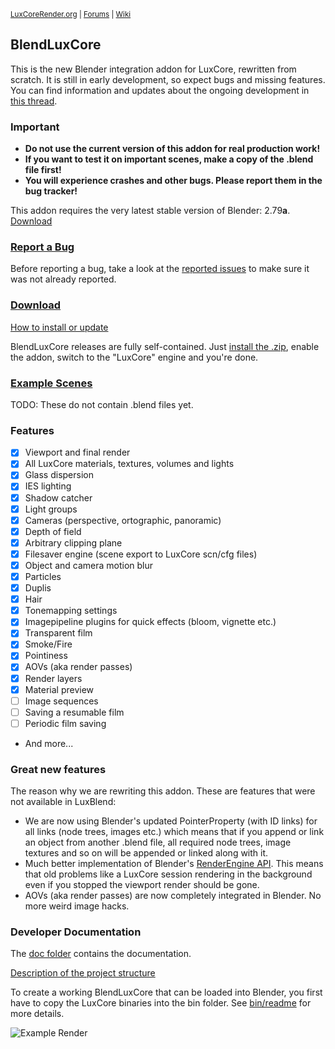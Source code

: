 <sup> [LuxCoreRender.org](https://luxcorerender.org/) | [Forums](https://forums.luxcorerender.org/) | [Wiki](http://wiki.luxcorerender.org/LuxCoreRender_Wiki) </sup>

## BlendLuxCore

This is the new Blender integration addon for LuxCore, rewritten from scratch.
It is still in early development, so expect bugs and missing features. You can find information and updates about the ongoing development in [this thread](https://forums.luxcorerender.org/viewtopic.php?f=5&t=9).

### Important

* **Do not use the current version of this addon for real production work!**
* **If you want to test it on important scenes, make a copy of the .blend file first!**
* **You will experience crashes and other bugs. Please report them in the bug tracker!**

This addon requires the very latest stable version of Blender: 2.79**a**. [Download](https://www.blender.org/download/)

### [Report a Bug](https://github.com/LuxCoreRender/BlendLuxCore/issues/new)

Before reporting a bug, take a look at the [reported issues](https://github.com/LuxCoreRender/BlendLuxCore/issues?utf8=%E2%9C%93&q=is%3Aissue+is%3Aopen+label%3Abug) to make sure it was not already reported.

### [Download](https://luxcorerender.org/download/)

[How to install or update](https://wiki.luxcorerender.org/BlendLuxCore_Installation)

BlendLuxCore releases are fully self-contained. 
Just [install the .zip](https://docs.blender.org/manual/en/dev/preferences/addons.html#header), enable the addon, switch to the "LuxCore" engine and you're done.

### [Example Scenes](https://luxcorerender.org/download/#ExampleScenes)

TODO: These do not contain .blend files yet.

### Features

* [x] Viewport and final render
* [x] All LuxCore materials, textures, volumes and lights
* [x] Glass dispersion
* [x] IES lighting
* [x] Shadow catcher
* [x] Light groups
* [x] Cameras (perspective, ortographic, panoramic)
* [x] Depth of field
* [x] Arbitrary clipping plane
* [x] Filesaver engine (scene export to LuxCore scn/cfg files)
* [x] Object and camera motion blur
* [x] Particles
* [x] Duplis
* [x] Hair
* [x] Tonemapping settings
* [x] Imagepipeline plugins for quick effects (bloom, vignette etc.)
* [x] Transparent film
* [x] Smoke/Fire
* [x] Pointiness
* [x] AOVs (aka render passes)
* [x] Render layers
* [x] Material preview
* [ ] Image sequences
* [ ] Saving a resumable film
* [ ] Periodic film saving
* And more...

### Great new features

The reason why we are rewriting this addon. These are features that were not available in LuxBlend:

* We are now using Blender's updated PointerProperty (with ID links) for all links (node trees, images etc.) which means that if you append or link an object from another .blend file, all required node trees, image textures and so on will be appended or linked along with it.
* Much better implementation of Blender's [RenderEngine API](https://docs.blender.org/api/2.79/bpy.types.RenderEngine.html). This means that old problems like a LuxCore session rendering in the background even if you stopped the viewport render should be gone.
* AOVs (aka render passes) are now completely integrated in Blender. No more weird image hacks.

### Developer Documentation

The [doc folder](https://github.com/LuxCoreRender/BlendLuxCore/tree/master/doc) contains the documentation.

[Description of the project structure](https://github.com/LuxCoreRender/BlendLuxCore/blob/master/doc/project_structure.md)

To create a working BlendLuxCore that can be loaded into Blender, 
you first have to copy the LuxCore binaries into the bin folder.
See [bin/readme](https://github.com/LuxCoreRender/BlendLuxCore/blob/master/bin/readme.md) for more details.

![Example Render](https://luxcorerender.org/wp-content/uploads/2017/12/wallpaper_lux_05_rend1b.jpg)
